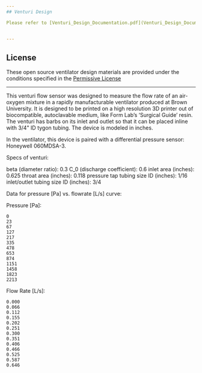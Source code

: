 ```yaml
---
## Venturi Design

Please refer to [Venturi_Design_Documentation.pdf](Venturi_Design_Documentation.pdf)


---
```

## License
These open source ventilator design materials are provided under the conditions specified in the [Permissive License](https://github.com/bruno2-ventilator/bruno2/blob/master/Permissive%20License--Brown%20University%20041720.pdf)

---

This venturi flow sensor was designed to measure the flow rate of an air-oxygen mixture in a rapidly manufacturable ventilator produced at Brown University. It is designed to be printed on a high resolution 3D printer out of biocompatible, autoclavable medium, like Form Lab’s ‘Surgical Guide’ resin. The venturi has barbs on its inlet and outlet so that it can be placed inline with 3/4" ID tygon tubing. The device is modeled in inches.

In the ventilator, this device is paired with a differential pressure sensor: Honeywell 060MDSA-3.

Specs of venturi:

beta (diameter ratio): 0.3
C_0 (discharge coefficient): 0.6
inlet area (inches): 0.625
throat area (inches): 0.118
pressure tap tubing size ID (inches): 1/16 
inlet/outlet tubing size ID (inches): 3/4 


Data for pressure [Pa] vs. flowrate [L/s] curve:

Pressure [Pa]:

    0
    23
    67
    127
    217
    335
    478
    653
    874
    1151
    1458
    1823
    2213


Flow Rate [L/s]:

    0.000
    0.066
    0.112
    0.155
    0.202
    0.251
    0.300
    0.351
    0.406
    0.466
    0.525
    0.587
    0.646

